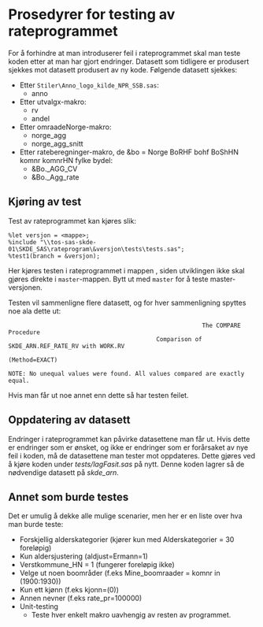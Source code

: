 # Prosedyrer for testing av rateprogrammet

For å forhindre at man introduserer feil i rateprogrammet skal man teste koden etter at man har gjort endringer. Datasett som tidligere er produsert sjekkes mot datasett produsert av ny kode. Følgende datasett sjekkes:
- Etter `Stiler\Anno_logo_kilde_NPR_SSB.sas`:
   - anno
- Etter utvalgx-makro:
   - rv
   - andel
- Etter omraadeNorge-makro:
   - norge_agg
   - norge_agg_snitt
- Etter rateberegninger-makro, de &bo = Norge BoRHF bohf BoShHN komnr komnrHN fylke bydel:
   - &Bo._AGG_CV
   - &Bo._Agg_rate


## Kjøring av test

Test av rateprogrammet kan kjøres slik:
```
%let versjon = <mappe>;
%include "\\tos-sas-skde-01\SKDE_SAS\rateprogram\&versjon\tests\tests.sas";
%test1(branch = &versjon);
```
Her kjøres testen i rateprogrammet i mappen <mappe>, siden utviklingen ikke skal gjøres direkte i `master`-mappen. Bytt ut <mappe> med `master` for å teste master-versjonen.

Testen vil sammenligne flere datasett, og for hver sammenligning spyttes noe ala dette ut:
```
                                                       The COMPARE Procedure                                                        
                                          Comparison of SKDE_ARN.REF_RATE_RV with WORK.RV                                           
                                                           (Method=EXACT)                                                           
                                                                                                                                    
NOTE: No unequal values were found. All values compared are exactly equal.                                                          
```
Hvis man får ut noe annet enn dette så har testen feilet.


## Oppdatering av datasett

Endringer i rateprogrammet kan påvirke datasettene man får ut. Hvis dette er endringer som er ønsket, og ikke er endringer som er forårsaket av nye feil i koden, må de datasettene man tester mot oppdateres. Dette gjøres ved å kjøre koden under *tests/lagFasit.sas* på nytt. Denne koden lagrer så de nødvendige datasett på *skde_arn*.

## Annet som burde testes

Det er umulig å dekke alle mulige scenarier, men her er en liste over hva man burde teste:
   - Forskjellig alderskategorier (kjører kun med Alderskategorier = 30 foreløpig)
   - Kun aldersjustering (aldjust=Ermann=1)
   - Verstkommune_HN = 1 (fungerer foreløpig ikke)
   - Velge ut noen boområder (f.eks Mine_boomraader = komnr in (1900:1930))
   - Kun ett kjønn (f.eks kjonn=(0))
   - Annen nevner (f.eks rate_pr=100000)
- Unit-testing
   - Teste hver enkelt makro uavhengig av resten av programmet.
   


